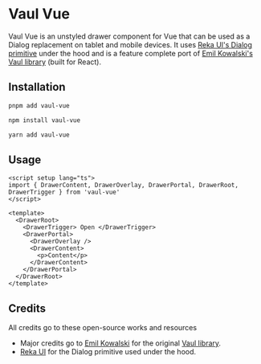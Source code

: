 # Vaul Vue

Vaul Vue is an unstyled drawer component for Vue that can be used as a Dialog replacement on tablet and mobile devices.
It uses [Reka UI's Dialog primitive](https://www.reka-ui.com/docs/components/dialog) under the hood and is a feature complete port of [Emil Kowalski's Vaul library](https://github.com/emilkowalski/vaul) (built for React).

## Installation

```bash
pnpm add vaul-vue
```

```bash
npm install vaul-vue
```

```bash
yarn add vaul-vue
```

## Usage

```vue
<script setup lang="ts">
import { DrawerContent, DrawerOverlay, DrawerPortal, DrawerRoot, DrawerTrigger } from 'vaul-vue'
</script>

<template>
  <DrawerRoot>
    <DrawerTrigger> Open </DrawerTrigger>
    <DrawerPortal>
      <DrawerOverlay />
      <DrawerContent>
        <p>Content</p>
      </DrawerContent>
    </DrawerPortal>
  </DrawerRoot>
</template>
```

## Credits

All credits go to these open-source works and resources

- Major credits go to [Emil Kowalski](https://emilkowal.ski/) for the original [Vaul library](https://github.com/emilkowalski/vaul).
- [Reka UI](https://www.reka-ui.com/) for the Dialog primitive used under the hood.
